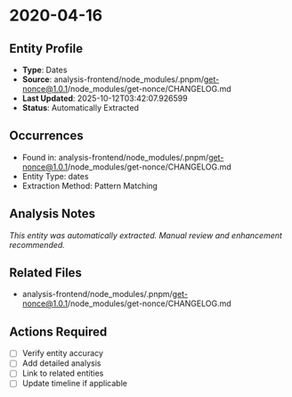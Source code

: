 # 2020-04-16

## Entity Profile
- **Type**: Dates
- **Source**: analysis-frontend/node_modules/.pnpm/get-nonce@1.0.1/node_modules/get-nonce/CHANGELOG.md
- **Last Updated**: 2025-10-12T03:42:07.926599
- **Status**: Automatically Extracted

## Occurrences
- Found in: analysis-frontend/node_modules/.pnpm/get-nonce@1.0.1/node_modules/get-nonce/CHANGELOG.md
- Entity Type: dates
- Extraction Method: Pattern Matching

## Analysis Notes
*This entity was automatically extracted. Manual review and enhancement recommended.*

## Related Files
- analysis-frontend/node_modules/.pnpm/get-nonce@1.0.1/node_modules/get-nonce/CHANGELOG.md

## Actions Required
- [ ] Verify entity accuracy
- [ ] Add detailed analysis
- [ ] Link to related entities
- [ ] Update timeline if applicable
